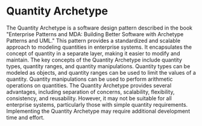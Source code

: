 # Quantity Archetype
The Quantity Archetype is a software design pattern described in the book "Enterprise Patterns and MDA: Building Better Software with Archetype Patterns and UML." This pattern provides a standardized and scalable approach to modeling quantities in enterprise systems. It encapsulates the concept of quantity in a separate layer, making it easier to modify and maintain. The key concepts of the Quantity Archetype include quantity types, quantity ranges, and quantity manipulations. Quantity types can be modeled as objects, and quantity ranges can be used to limit the values of a quantity. Quantity manipulations can be used to perform arithmetic operations on quantities. The Quantity Archetype provides several advantages, including separation of concerns, scalability, flexibility, consistency, and reusability. However, it may not be suitable for all enterprise systems, particularly those with simple quantity requirements. Implementing the Quantity Archetype may require additional development time and effort.